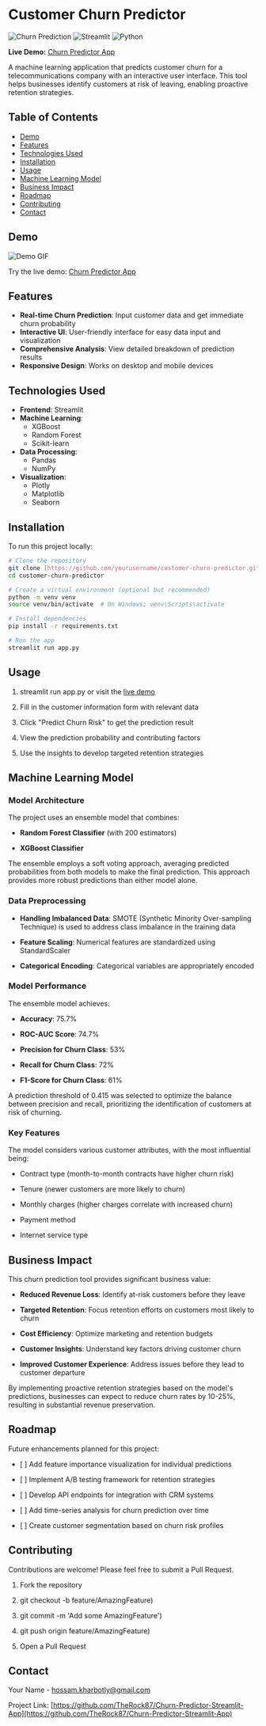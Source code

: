 # Customer Churn Predictor

![Churn Prediction](https://img.shields.io/badge/ML-Churn%20Prediction-blue) ![Streamlit](https://img.shields.io/badge/Streamlit-App-FF4B4B) ![Python](https://img.shields.io/badge/Python-3.7+-yellow)

**Live Demo:** [Churn Predictor App](https://churn-predictor-app-fbh.streamlit.app)

A machine learning application that predicts customer churn for a telecommunications company with an interactive user interface. This tool helps businesses identify customers at risk of leaving, enabling proactive retention strategies.

## Table of Contents
- [Demo](#demo)
- [Features](#features)
- [Technologies Used](#technologies-used)
- [Installation](#installation)
- [Usage](#usage)
- [Machine Learning Model](#machine-learning-model)
- [Business Impact](#business-impact)
- [Roadmap](#roadmap)
- [Contributing](#contributing)
- [Contact](#contact)

## Demo

![Demo GIF](https://media.giphy.com/media/v1.Y2lkPTc5MGI3NjExNzMzZDIyMTBkNmQ4ZDcxZDZmZGQ0ZTU1MTkxZTI5OGE0ZjVmNzEzZiZlcD12MV9pbnRlcm5hbF9naWZzX2dpZklkJmN0PWc/your-demo-gif-id/giphy.gif)

Try the live demo: [Churn Predictor App](https://churn-predictor-app-fbh.streamlit.app)

## Features

- **Real-time Churn Prediction**: Input customer data and get immediate churn probability
- **Interactive UI**: User-friendly interface for easy data input and visualization
- **Comprehensive Analysis**: View detailed breakdown of prediction results
- **Responsive Design**: Works on desktop and mobile devices

## Technologies Used

- **Frontend**: Streamlit
- **Machine Learning**: 
  - XGBoost
  - Random Forest
  - Scikit-learn
- **Data Processing**: 
  - Pandas
  - NumPy
- **Visualization**: 
  - Plotly
  - Matplotlib
  - Seaborn

## Installation

To run this project locally:

```bash
# Clone the repository
git clone [https://github.com/yourusername/customer-churn-predictor.git](https://github.com/yourusername/customer-churn-predictor.git)
cd customer-churn-predictor

# Create a virtual environment (optional but recommended)
python -m venv venv
source venv/bin/activate  # On Windows: venv\Scripts\activate

# Install dependencies
pip install -r requirements.txt

# Run the app
streamlit run app.py
```
Usage
-----

1.  streamlit run app.py or visit the [live demo](https://churn-predictor-app-fbh.streamlit.app/)
    
2.  Fill in the customer information form with relevant data
    
3.  Click "Predict Churn Risk" to get the prediction result
    
4.  View the prediction probability and contributing factors
    
5.  Use the insights to develop targeted retention strategies
    

Machine Learning Model
----------------------

### Model Architecture

The project uses an ensemble model that combines:

*   **Random Forest Classifier** (with 200 estimators)
    
*   **XGBoost Classifier**
    

The ensemble employs a soft voting approach, averaging predicted probabilities from both models to make the final prediction. This approach provides more robust predictions than either model alone.

### Data Preprocessing

*   **Handling Imbalanced Data**: SMOTE (Synthetic Minority Over-sampling Technique) is used to address class imbalance in the training data
    
*   **Feature Scaling**: Numerical features are standardized using StandardScaler
    
*   **Categorical Encoding**: Categorical variables are appropriately encoded
    

### Model Performance

The ensemble model achieves:

*   **Accuracy**: 75.7%
    
*   **ROC-AUC Score**: 74.7%
    
*   **Precision for Churn Class**: 53%
    
*   **Recall for Churn Class**: 72%
    
*   **F1-Score for Churn Class**: 61%
    

A prediction threshold of 0.415 was selected to optimize the balance between precision and recall, prioritizing the identification of customers at risk of churning.

### Key Features

The model considers various customer attributes, with the most influential being:

*   Contract type (month-to-month contracts have higher churn risk)
    
*   Tenure (newer customers are more likely to churn)
    
*   Monthly charges (higher charges correlate with increased churn)
    
*   Payment method
    
*   Internet service type
    

Business Impact
---------------

This churn prediction tool provides significant business value:

*   **Reduced Revenue Loss**: Identify at-risk customers before they leave
    
*   **Targeted Retention**: Focus retention efforts on customers most likely to churn
    
*   **Cost Efficiency**: Optimize marketing and retention budgets
    
*   **Customer Insights**: Understand key factors driving customer churn
    
*   **Improved Customer Experience**: Address issues before they lead to customer departure
    

By implementing proactive retention strategies based on the model's predictions, businesses can expect to reduce churn rates by 10-25%, resulting in substantial revenue preservation.

Roadmap
-------

Future enhancements planned for this project:

*   \[ \] Add feature importance visualization for individual predictions
    
*   \[ \] Implement A/B testing framework for retention strategies
    
*   \[ \] Develop API endpoints for integration with CRM systems
    
*   \[ \] Add time-series analysis for churn prediction over time
    
*   \[ \] Create customer segmentation based on churn risk profiles
    

Contributing
------------

Contributions are welcome! Please feel free to submit a Pull Request.

1.  Fork the repository
    
2.  git checkout -b feature/AmazingFeature)
    
3.  git commit -m 'Add some AmazingFeature')
    
4.  git push origin feature/AmazingFeature)
    
5.  Open a Pull Request
    

Contact
-------

Your Name - [hossam.kharbotly@gmail.com](mailto:hossam.kharbotly@gmail.com)

Project Link: [https://github.com/TheRock87/Churn-Predictor-Streamlit-App](https://github.com/TheRock87/Churn-Predictor-Streamlit-App)
